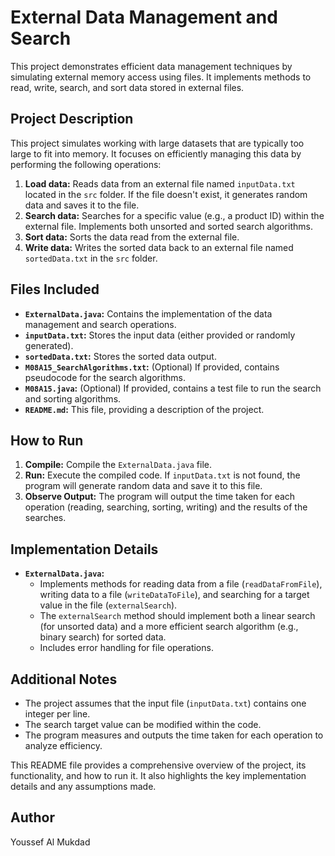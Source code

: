 # External Data Management and Search

This project demonstrates efficient data management techniques by simulating external memory access using files. It implements methods to read, write, search, and sort data stored in external files.

## Project Description

This project simulates working with large datasets that are typically too large to fit into memory. It focuses on efficiently managing this data by performing the following operations:

1. **Load data:** Reads data from an external file named `inputData.txt` located in the `src` folder. If the file doesn't exist, it generates random data and saves it to the file.
2. **Search data:** Searches for a specific value (e.g., a product ID) within the external file. Implements both unsorted and sorted search algorithms.
3. **Sort data:** Sorts the data read from the external file.
4. **Write data:** Writes the sorted data back to an external file named `sortedData.txt` in the `src` folder.

## Files Included

* **`ExternalData.java`:** Contains the implementation of the data management and search operations.
* **`inputData.txt`:** Stores the input data (either provided or randomly generated).
* **`sortedData.txt`:** Stores the sorted data output.
* **`M08A15_SearchAlgorithms.txt`:** (Optional) If provided, contains pseudocode for the search algorithms.
* **`M08A15.java`:** (Optional) If provided, contains a test file to run the search and sorting algorithms.
* **`README.md`:** This file, providing a description of the project.

## How to Run

1. **Compile:** Compile the `ExternalData.java` file.
2. **Run:** Execute the compiled code. If `inputData.txt` is not found, the program will generate random data and save it to this file.
3. **Observe Output:** The program will output the time taken for each operation (reading, searching, sorting, writing) and the results of the searches.

## Implementation Details

* **`ExternalData.java`:**
    * Implements methods for reading data from a file (`readDataFromFile`), writing data to a file (`writeDataToFile`), and searching for a target value in the file (`externalSearch`).
    * The `externalSearch` method should implement both a linear search (for unsorted data) and a more efficient search algorithm (e.g., binary search) for sorted data.
    * Includes error handling for file operations.

## Additional Notes

* The project assumes that the input file (`inputData.txt`) contains one integer per line.
* The search target value can be modified within the code.
* The program measures and outputs the time taken for each operation to analyze efficiency.

This README file provides a comprehensive overview of the project, its functionality, and how to run it. It also highlights the key implementation details and any assumptions made.

## Author 

Youssef Al Mukdad
